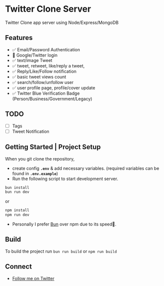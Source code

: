 # Twitter Clone Server

Twitter Clone app server using Node/Express/MongoDB

## Features

- ✅ Email/Password Authentication
- 🚧 Google/Twitter login
- ✅ text/image Tweet
- ✅ tweet, retweet, like/reply a tweet,
- ✅ Reply/Like/Follow notification
- ✅ basic tweet views count
- ✅ search/follow/unfollow user
- ✅ user profile page, profile/cover update
- ✅ Twitter Blue Verification Badge (Person/Business/Government/Legacy)

## TODO

- [ ] Tags
- [ ] Tweet Notification

## Getting Started | Project Setup

When you git clone the repository,

- create config **`.env`** & add necessary variables. (required variables can be found in **`.env.example`**)
- Run the following script to start development server.

```bash
bun install
bun run dev
```

or

```bash
npm install
npm run dev
```

- Personally I prefer [Bun](https://github.com/oven-sh/bun) over npm due to its speed🚀.

## Build

To build the project run `bun run build` or `npm run build`

## Connect

- [Follow me on Twitter](https://twitter.com/@itsbohara)
